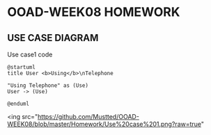 # OOAD-WEEK08 HOMEWORK
## USE CASE DIAGRAM
  Use case1
  code
```
@startuml
title User <b>Using</b>\nTelephone

"Using Telephone" as (Use)
User -> (Use)

@enduml
```
<ing src="https://github.com/Mustted/OOAD-WEEK08/blob/master/Homework/Use%20case%201.png?raw=true"
